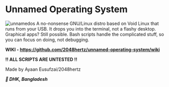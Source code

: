 # Unnamed Operating System
![unnamedos](https://github.com/user-attachments/assets/51583105-813d-4001-80a7-2adb34e3ff24)
A no-nonsense GNU/Linux distro based on Void Linux that runs from your USB. It drops you into the terminal, not a flashy desktop. Graphical apps? Still possible. Bash scripts handle the complicated stuff, so you can focus on doing, not debugging.

**WIKI - https://github.com/2048hertz/unnamed-operating-system/wiki**

**!! ALL SCRIPTS ARE UNTESTED !!**

Made by Ayaan Eusufzai/2048hertz

_**📍 DHK, Bangladesh**_
